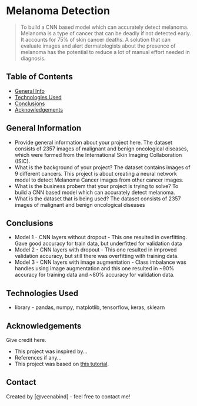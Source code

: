 # Melanoma Detection
> To build a CNN based model which can accurately detect melanoma. Melanoma is a type of cancer that can be deadly if not detected early. It accounts for 75% of skin cancer deaths. A solution that can evaluate images and alert dermatologists about the presence of melanoma has the potential to reduce a lot of manual effort needed in diagnosis.


## Table of Contents
* [General Info](#general-information)
* [Technologies Used](#technologies-used)
* [Conclusions](#conclusions)
* [Acknowledgements](#acknowledgements)

<!-- You can include any other section that is pertinent to your problem -->

## General Information
- Provide general information about your project here.
The dataset consists of 2357 images of malignant and benign oncological diseases, which were formed from the International Skin Imaging Collaboration (ISIC).
- What is the background of your project?
The dataset contains images of 9 different cancers. This project is about creating a neural network model to detect Melanoma Cancer images from other cancer images.
- What is the business probem that your project is trying to solve?
To build a CNN based model which can accurately detect melanoma. 
- What is the dataset that is being used?
The dataset consists of 2357 images of malignant and benign oncological diseases

<!-- You don't have to answer all the questions - just the ones relevant to your project. -->

## Conclusions
- Model 1 - CNN layers without dropout - This one resulted in overfitting. Gave good accuracy for train data, but underfitted for validation data
- Model 2 - CNN layers with dropout - This one resulted in improved validation accuracy, but still there was overfitting with training data. 
- Model 3 - CNN layers with image augmentation - Class imbalance was handles using image augmentation and this one resulted in ~90% accuracy for training data and ~80% accuracy for validation data.

 
<!-- You don't have to answer all the questions - just the ones relevant to your project. -->


## Technologies Used
- library - pandas, numpy, matplotlib, tensorflow, keras, sklearn

<!-- As the libraries versions keep on changing, it is recommended to mention the version of library used in this project -->

## Acknowledgements
Give credit here.
- This project was inspired by...
- References if any...
- This project was based on [this tutorial](https://www.example.com).


## Contact
Created by [@veenabind] - feel free to contact me!


<!-- Optional -->
<!-- ## License -->
<!-- This project is open source and available under the [... License](). -->

<!-- You don't have to include all sections - just the one's relevant to your project -->
